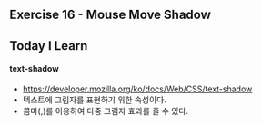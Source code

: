 ## Exercise 16 - Mouse Move Shadow

## Today I Learn
#### text-shadow
- https://developer.mozilla.org/ko/docs/Web/CSS/text-shadow
- 텍스트에 그림자를 표현하기 위한 속성이다.
- 콤마(,)를 이용하여 다중 그림자 효과를 줄 수 있다.



